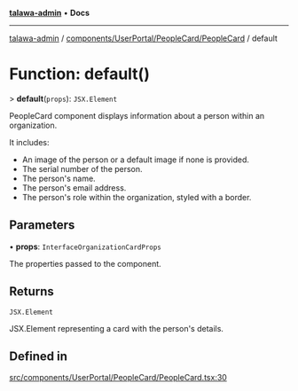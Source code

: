 [**talawa-admin**](../../../../../README.md) • **Docs**

***

[talawa-admin](../../../../../modules.md) / [components/UserPortal/PeopleCard/PeopleCard](../README.md) / default

# Function: default()

\> **default**(`props`): `JSX.Element`

PeopleCard component displays information about a person within an organization.

It includes:
- An image of the person or a default image if none is provided.
- The serial number of the person.
- The person's name.
- The person's email address.
- The person's role within the organization, styled with a border.

## Parameters

• **props**: `InterfaceOrganizationCardProps`

The properties passed to the component.

## Returns

`JSX.Element`

JSX.Element representing a card with the person's details.

## Defined in

[src/components/UserPortal/PeopleCard/PeopleCard.tsx:30](https://github.com/PalisadoesFoundation/talawa-admin/blob/084ac7e92dede9766b77e75cf296f40165965140/src/components/UserPortal/PeopleCard/PeopleCard.tsx#L30)
